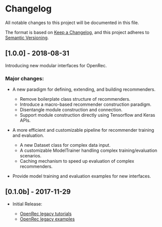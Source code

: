 # Changelog

All notable changes to this project will be documented in this file.

The format is based on [Keep a Changelog](https://keepachangelog.com/en/1.0.0/),
and this project adheres to [Semantic Versioning](https://semver.org/spec/v2.0.0.html).


## [1.0.0] - 2018-08-31

Introducing new modular interfaces for OpenRec.

### Major changes:

- A new paradigm for defining, extending, and building recommenders.
  - Remove boilerplate class structure of recommenders.
  - Introduce a macro-based recommender construction paradigm.
  - Disentangle module construction and connection.
  - Support module construction directly using Tensorflow and Keras APIs.
  
- A more efficient and customizable pipeline for recommender training and evaluation.
  - A new Dataset class for complex data input.
  - A customizable ModelTrainer handling complex training/evaluation scenarios.
  - Caching mechanism to speed up evaluation of complex recommenders.
  
- Provide model training and evaluation examples for new interfaces.

## [0.1.0b] - 2017-11-29  

- Initial Release:

  * [OpenRec legacy tutorials](https://github.com/csmithchicago/openrec/tree/master/legacy_tutorials)
  * [OpenRec legacy examples](https://github.com/csmithchicago/openrec/tree/master/legacy_examples)